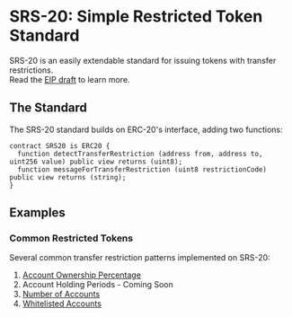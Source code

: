 # SRS-20: Simple Restricted Token Standard

SRS-20 is an easily extendable standard for issuing tokens with transfer restrictions.  
Read the [EIP draft](https://github.com/tokensoft/simple-restricted-token-standard/blob/master/eip-draft_simple_restr_token.md) to learn more.

## The Standard
The SRS-20 standard builds on ERC-20's interface, adding two functions:
```solidity
contract SRS20 is ERC20 {
  function detectTransferRestriction (address from, address to, uint256 value) public view returns (uint8);
  function messageForTransferRestriction (uint8 restrictionCode) public view returns (string);
}
```

## Examples

### Common Restricted Tokens

Several common transfer restriction patterns implemented on SRS-20:

1.  [Account Ownership Percentage](https://github.com/tokensoft/simple-restricted-token-standard/tree/master/contracts/examples/cap-tables)
2.  Account Holding Periods - Coming Soon
3.  [Number of Accounts](https://github.com/tokensoft/simple-restricted-token-standard/tree/master/contracts/examples/shareholder-rules)
4.  [Whitelisted Accounts](https://github.com/tokensoft/simple-restricted-token-standard/tree/master/contracts/examples/whitelists)

<!-- ### Prominent Examples

We have included example implementations of the following high-profile standards proposals on top of SRS-20:

1.  [Harbor's R-Token](#)
2.  [Delaware General Corporations Law (DCGL) ERC-884 Token](#) -->
